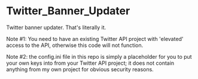 # Twitter_Banner_Updater

Twitter banner updater. That's literally it.

Note #1: You need to have an existing Twitter API project with 'elevated' access to the API, otherwise this code will not function.

Note #2: the config.ini file in this repo is simply a placeholder for you to put your own keys into from your Twitter API project; it does not contain anything from my own project for obvious security reasons.